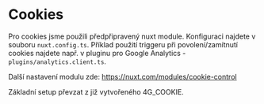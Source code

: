 # Cookies

Pro cookies jsme použili předpřipravený nuxt module. Konfiguraci najdete v souboru `nuxt.config.ts`. Příklad použití triggeru při povolení/zamítnutí cookies najdete např. v pluginu pro Google Analytics - `plugins/analytics.client.ts`.

Další nastavení modulu zde: https://nuxt.com/modules/cookie-control

Základní setup převzat z již vytvořeného 4G_COOKIE.
